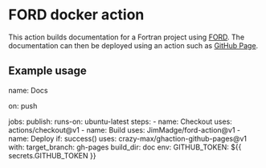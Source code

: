 # FORD docker action

This action builds documentation for a Fortran project using
[FORD](https://github.com/Fortran-FOSS-Programmers/ford). The documentation can
then be deployed using an action such as [GitHub
Page](https://github.com/marketplace/actions/github-pages).

## Example usage

name: Docs

on: push

jobs:
  publish:
  runs-on: ubuntu-latest
  steps:
    - name: Checkout
      uses: actions/checkout@v1
    - name: Build
      uses: JimMadge/ford-action@v1
    - name: Deploy
      if: success()
      uses: crazy-max/ghaction-github-pages@v1
      with:
        target_branch: gh-pages
        build_dir: doc
      env:
        GITHUB_TOKEN: ${{ secrets.GITHUB_TOKEN }}
